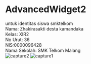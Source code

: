 # AdvancedWidget2
untuk identitas siswa smktelkom <br>
Nama: Zhakirasakti desta kamandaka <br>
Kelas: XIR2 <br>
No Urut: 36 <br>
NIS:0000096428 <br>
Nama Sekolah: SMK Telkom Malang <br>
![capture2](https://cloud.githubusercontent.com/assets/22295695/20034817/9a60bf56-a3fe-11e6-8a38-bfa4f2889ece.PNG)
![capture1](https://cloud.githubusercontent.com/assets/22295695/20034818/9a907cd2-a3fe-11e6-9b45-c6d501d57f6d.PNG)
